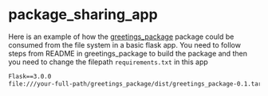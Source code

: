# package_sharing_app

Here is an example of how the [greetings_package](https://github.com/carlosgomez2/greetings_package) package could be consumed from the file system in a basic flask app. You need to follow steps from README in greetings_package to build the package and then you need to change the filepath `requirements.txt` in this app

```txt
Flask==3.0.0
file:///your-full-path/greetings_package/dist/greetings_package-0.1.tar.gz
```
